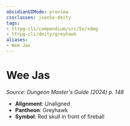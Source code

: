 ```yaml
---
obsidianUIMode: preview
cssclasses: json5e-deity
tags:
- ttrpg-cli/compendium/src/5e/xdmg
- ttrpg-cli/deity/greyhawk
aliases: 
- Wee Jas
---
```

# Wee Jas
*Source: Dungeon Master's Guide (2024) p. 148* 

- **Alignment**: Unaligned
- **Pantheon**: Greyhawk
- **Symbol**: Red skull in front of fireball